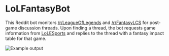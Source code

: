 LoLFantasyBot
=============

This Reddit bot monitors [/r/LeagueOfLegends](http://www.reddit.com/r/leagueoflegends) and [/r/FantasyLCS](http://www.reddit.com/r/FantasyLCS) for post-game discussion threads.  Upon finding a thread, the bot requests game information from [LoLESports](http://www.lolesports.com/) and replies to the thread with a fantasy impact table for that game.

![Example output](http://i.imgur.com/iu7ALsw.png)

